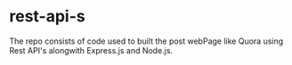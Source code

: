 # rest-api-s
The repo consists of code used to built the post webPage like Quora using Rest API's alongwith Express.js and Node.js.  

